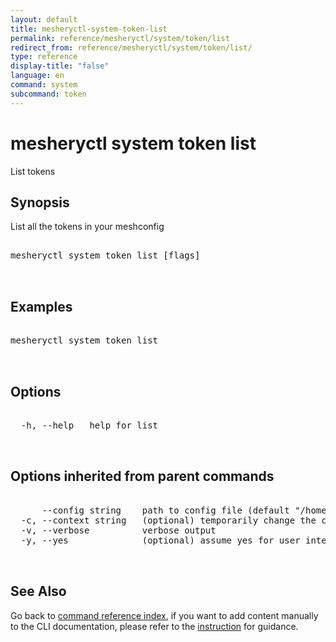 ```yaml
---
layout: default
title: mesheryctl-system-token-list
permalink: reference/mesheryctl/system/token/list
redirect_from: reference/mesheryctl/system/token/list/
type: reference
display-title: "false"
language: en
command: system
subcommand: token
---
```


# mesheryctl system token list

List tokens

## Synopsis

List all the tokens in your meshconfig

<pre class='codeblock-pre'>
<div class='codeblock'>
mesheryctl system token list [flags]

</div>
</pre>

## Examples

<pre class='codeblock-pre'>
<div class='codeblock'>
mesheryctl system token list

</div>
</pre>

## Options

<pre class='codeblock-pre'>
<div class='codeblock'>
  -h, --help   help for list

</div>
</pre>

## Options inherited from parent commands

<pre class='codeblock-pre'>
<div class='codeblock'>
      --config string    path to config file (default "/home/runner/.meshery/config.yaml")
  -c, --context string   (optional) temporarily change the current context.
  -v, --verbose          verbose output
  -y, --yes              (optional) assume yes for user interactive prompts.

</div>
</pre>

## See Also

Go back to [command reference index](/reference/mesheryctl/), if you want to add content manually to the CLI documentation, please refer to the [instruction](/project/contributing/contributing-cli#preserving-manually-added-documentation) for guidance.
